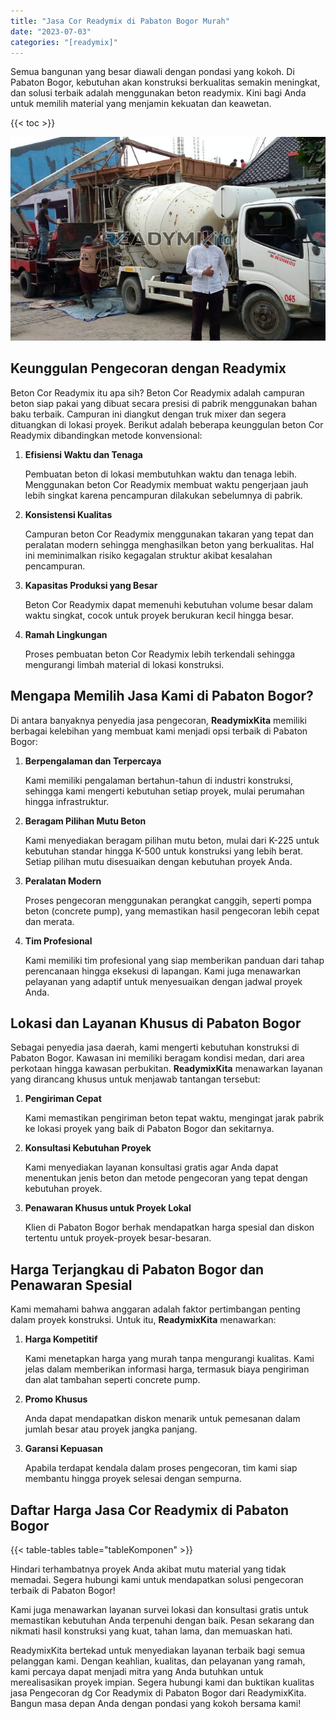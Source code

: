 ```yaml
---
title: "Jasa Cor Readymix di Pabaton Bogor Murah"
date: "2023-07-03"
categories: "[readymix]"
---
```


Semua bangunan yang besar diawali dengan pondasi yang kokoh. Di Pabaton Bogor, kebutuhan akan konstruksi berkualitas semakin meningkat, dan solusi terbaik adalah menggunakan beton readymix. Kini bagi Anda untuk memilih material yang menjamin kekuatan dan keawetan.

{{< toc >}}

![Jasa Cor Readymix di Pabaton Bogor Murah](/images/readymix/cor-readymix-31.jpg)

## Keunggulan Pengecoran dengan Readymix

Beton Cor Readymix itu apa sih? Beton Cor Readymix adalah campuran beton siap pakai yang dibuat secara presisi di pabrik menggunakan bahan baku terbaik. Campuran ini diangkut dengan truk mixer dan segera dituangkan di lokasi proyek. Berikut adalah beberapa keunggulan beton Cor Readymix dibandingkan metode konvensional:

1. **Efisiensi Waktu dan Tenaga**

   Pembuatan beton di lokasi membutuhkan waktu dan tenaga lebih. Menggunakan beton Cor Readymix membuat waktu pengerjaan jauh lebih singkat karena pencampuran dilakukan sebelumnya di pabrik.

2. **Konsistensi Kualitas**

   Campuran beton Cor Readymix menggunakan takaran yang tepat dan peralatan modern sehingga menghasilkan beton yang berkualitas. Hal ini meminimalkan risiko kegagalan struktur akibat kesalahan pencampuran.

3. **Kapasitas Produksi yang Besar**

   Beton Cor Readymix dapat memenuhi kebutuhan volume besar dalam waktu singkat, cocok untuk proyek berukuran kecil hingga besar.

4. **Ramah Lingkungan**

   Proses pembuatan beton Cor Readymix lebih terkendali sehingga mengurangi limbah material di lokasi konstruksi.

## Mengapa Memilih Jasa Kami di Pabaton Bogor?

Di antara banyaknya penyedia jasa pengecoran, **ReadymixKita** memiliki berbagai kelebihan yang membuat kami menjadi opsi terbaik di Pabaton Bogor:

1. **Berpengalaman dan Terpercaya**

   Kami memiliki pengalaman bertahun-tahun di industri konstruksi, sehingga kami mengerti kebutuhan setiap proyek, mulai perumahan hingga infrastruktur.

2. **Beragam Pilihan Mutu Beton**

   Kami menyediakan beragam pilihan mutu beton, mulai dari K-225 untuk kebutuhan standar hingga K-500 untuk konstruksi yang lebih berat. Setiap pilihan mutu disesuaikan dengan kebutuhan proyek Anda.

3. **Peralatan Modern**

   Proses pengecoran menggunakan perangkat canggih, seperti pompa beton (concrete pump), yang memastikan hasil pengecoran lebih cepat dan merata.

4. **Tim Profesional**

   Kami memiliki tim profesional yang siap memberikan panduan dari tahap perencanaan hingga eksekusi di lapangan. Kami juga menawarkan pelayanan yang adaptif untuk menyesuaikan dengan jadwal proyek Anda.

## Lokasi dan Layanan Khusus di Pabaton Bogor

Sebagai penyedia jasa daerah, kami mengerti kebutuhan konstruksi di Pabaton Bogor. Kawasan ini memiliki beragam kondisi medan, dari area perkotaan hingga kawasan perbukitan. **ReadymixKita** menawarkan layanan yang dirancang khusus untuk menjawab tantangan tersebut:

1. **Pengiriman Cepat**

   Kami memastikan pengiriman beton tepat waktu, mengingat jarak pabrik ke lokasi proyek yang baik di Pabaton Bogor dan sekitarnya.

2. **Konsultasi Kebutuhan Proyek**

   Kami menyediakan layanan konsultasi gratis agar Anda dapat menentukan jenis beton dan metode pengecoran yang tepat dengan kebutuhan proyek.

3. **Penawaran Khusus untuk Proyek Lokal**

   Klien di Pabaton Bogor berhak mendapatkan harga spesial dan diskon tertentu untuk proyek-proyek besar-besaran.

## Harga Terjangkau di Pabaton Bogor dan Penawaran Spesial

Kami memahami bahwa anggaran adalah faktor pertimbangan penting dalam proyek konstruksi. Untuk itu, **ReadymixKita** menawarkan:

1. **Harga Kompetitif**

   Kami menetapkan harga yang murah tanpa mengurangi kualitas. Kami jelas dalam memberikan informasi harga, termasuk biaya pengiriman dan alat tambahan seperti concrete pump.

2. **Promo Khusus**

   Anda dapat mendapatkan diskon menarik untuk pemesanan dalam jumlah besar atau proyek jangka panjang.

3. **Garansi Kepuasan**

   Apabila terdapat kendala dalam proses pengecoran, tim kami siap membantu hingga proyek selesai dengan sempurna.

## Daftar Harga Jasa Cor Readymix di Pabaton Bogor

{{< table-tables table="tableKomponen" >}}

Hindari terhambatnya proyek Anda akibat mutu material yang tidak memadai. Segera hubungi kami untuk mendapatkan solusi pengecoran terbaik di Pabaton Bogor!

Kami juga menawarkan layanan survei lokasi dan konsultasi gratis untuk memastikan kebutuhan Anda terpenuhi dengan baik. Pesan sekarang dan nikmati hasil konstruksi yang kuat, tahan lama, dan memuaskan hati.

ReadymixKita bertekad untuk menyediakan layanan terbaik bagi semua pelanggan kami. Dengan keahlian, kualitas, dan pelayanan yang ramah, kami percaya dapat menjadi mitra yang Anda butuhkan untuk merealisasikan proyek impian. Segera hubungi kami dan buktikan kualitas jasa Pengecoran dg Cor Readymix di Pabaton Bogor dari ReadymixKita. Bangun masa depan Anda dengan pondasi yang kokoh bersama kami!